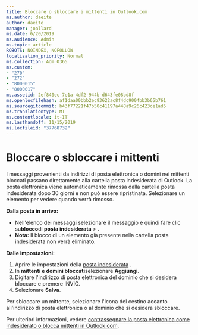 ```yaml
---
title: Bloccare o sbloccare i mittenti in Outlook.com
ms.author: daeite
author: daeite
manager: joallard
ms.date: 6/20/2019
ms.audience: Admin
ms.topic: article
ROBOTS: NOINDEX, NOFOLLOW
localization_priority: Normal
ms.collection: Adm_O365
ms.custom:
- "270"
- "272"
- "8000015"
- "8000017"
ms.assetid: 2ef840ec-7e1a-4df2-944b-d643fe08bd8f
ms.openlocfilehash: af1daa00bbb2ec93622ac8f4dc9004bb3b65b761
ms.sourcegitcommit: b43f77221f47b50c41197a448a9c26c423ce1ad5
ms.translationtype: MT
ms.contentlocale: it-IT
ms.lasthandoff: 11/15/2019
ms.locfileid: "37768732"
---
```

# <a name="block-or-unblock-senders"></a>Bloccare o sbloccare i mittenti

I messaggi provenienti da indirizzi di posta elettronica o domini nei mittenti bloccati passano direttamente alla cartella posta indesiderata di Outlook. La posta elettronica viene automaticamente rimossa dalla cartella posta indesiderata dopo 30 giorni e non può essere ripristinata. Selezionare un elemento per vedere quando verrà rimosso.

**Dalla posta in arrivo:**

- Nell'elenco dei messaggi selezionare il messaggio e quindi fare clic su**blocco**di **posta indesiderata** > .
- **Nota:** Il blocco di un elemento già presente nella cartella posta indesiderata non verrà eliminato.

**Dalle impostazioni:**

1. Aprire le impostazioni della [posta indesiderata](https://outlook.live.com/mail/options/mail/junkEmail) .
2. In **mittenti e domini bloccati**selezionare **Aggiungi**.
3. Digitare l'indirizzo di posta elettronica del dominio che si desidera bloccare e premere INVIO.
4. Selezionare **Salva**.

Per sbloccare un mittente, selezionare l'icona del cestino accanto all'indirizzo di posta elettronica o al dominio che si desidera sbloccare.

Per ulteriori informazioni, vedere [contrassegnare la posta elettronica come indesiderato o blocca mittenti in Outlook.com](https://support.office.com/article/a3ece97b-82f8-4a5e-9ac3-e92fa6427ae4?wt.mc_id=Office_Outlook_com_Alchemy).